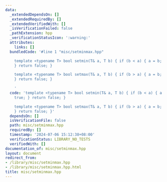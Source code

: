 ```yaml
---
data:
  _extendedDependsOn: []
  _extendedRequiredBy: []
  _extendedVerifiedWith: []
  _isVerificationFailed: false
  _pathExtension: hpp
  _verificationStatusIcon: ':warning:'
  attributes:
    links: []
  bundledCode: '#line 1 "misc/setminmax.hpp"

    template <typename T> bool setmin(T& a, T b) { if (b < a) { a = b;  return true;
    } return false; }

    template <typename T> bool setmax(T& a, T b) { if (b > a) { a = b;  return true;
    } return false; }

    '
  code: 'template <typename T> bool setmin(T& a, T b) { if (b < a) { a = b;  return
    true; } return false; }

    template <typename T> bool setmax(T& a, T b) { if (b > a) { a = b;  return true;
    } return false; }'
  dependsOn: []
  isVerificationFile: false
  path: misc/setminmax.hpp
  requiredBy: []
  timestamp: '2024-07-06 15:12:38+08:00'
  verificationStatus: LIBRARY_NO_TESTS
  verifiedWith: []
documentation_of: misc/setminmax.hpp
layout: document
redirect_from:
- /library/misc/setminmax.hpp
- /library/misc/setminmax.hpp.html
title: misc/setminmax.hpp
---
```

